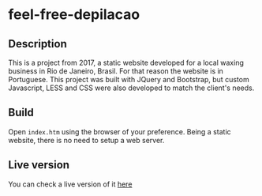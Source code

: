 # feel-free-depilacao

## Description

This is a project from 2017, a static website developed for a local waxing business in Rio de Janeiro, Brasil. For that reason the website is in Portuguese.
This project was built with JQuery and Bootstrap, but custom Javascript, LESS and CSS were also developed to match the client's needs.

## Build

Open `index.htm` using the browser of your preference. Being a static website, there is no need to setup a web server.

## Live version

You can check a live version of it [here](https://felyppers.github.io/feel-free-depilacao)